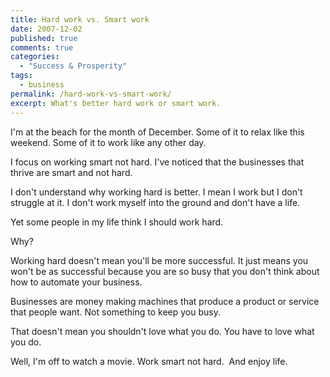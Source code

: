 ```yaml
---
title: Hard work vs. Smart work
date: 2007-12-02
published: true
comments: true
categories:
  - "Success & Prosperity"
tags:
  - business
permalink: /hard-work-vs-smart-work/
excerpt: What's better hard work or smart work.
---
```

I'm at the beach for the month of December.  Some of it to relax like this weekend.  Some of it to work like any other day.

I focus on working smart not hard.  I've noticed that the businesses that thrive are smart and not hard.

I don't understand why working hard is better.  I mean I work but I don't struggle at it.  I don't work myself into the ground and don't have a life.

Yet some people in my life think I should work hard.

Why?

Working hard doesn't mean you'll be more successful.  It just means you won't be as successful because you are so busy that you don't think about how to automate your business.

Businesses are money making machines that produce a product or service that people want.  Not something to keep you busy.</p>

That doesn't mean you shouldn't love what you do.  You have to love what you do.

Well, I'm off to watch a movie. Work smart not hard.  And enjoy life.